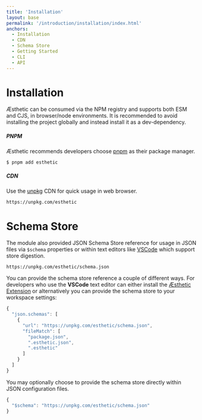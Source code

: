 ```yaml
---
title: 'Installation'
layout: base
permalink: '/introduction/installation/index.html'
anchors:
  - Installation
  - CDN
  - Schema Store
  - Getting Started
  - CLI
  - API
---
```


# Installation

Æsthetic can be consumed via the NPM registry and supports both ESM and CJS, in browser/node environments. It is recommended to avoid installing the project globally and instead install it as a dev-dependency.

##### PNPM

Æsthetic recommends developers choose [pnpm](https://pnpm.js.org/en/cli/install) as their package manager.

```
$ pnpm add esthetic
```

##### CDN

Use the [unpkg](https://unpkg.com/estheitc) CDN for quick usage in web browser.

```
https://unpkg.com/esthetic
```

# Schema Store

The module also provided JSON Schema Store reference for usage in JSON files via `$schema` properties or within text editors like [VSCode](https://code.visualstudio.com/) which support store digestion.

```
https://unpkg.com/esthetic/schema.json
```

You can provide the schema store reference a couple of different ways. For developers who use the **VSCode** text editor can either install the [Æsthetic Extension](#) or alternatively you can provide the schema store to your workspace settings:

```js
{
  "json.schemas": [
    {
      "url": "https://unpkg.com/esthetic/schema.json",
      "fileMatch": [
        "package.json",
        ".esthetic.json",
        ".esthetic"
      ]
    }
  ]
}
```

You may optionally choose to provide the schema store directly within JSON configuration files.

```js
{
  "$schema": "https://unpkg.com/esthetic/schema.json"
}
```
